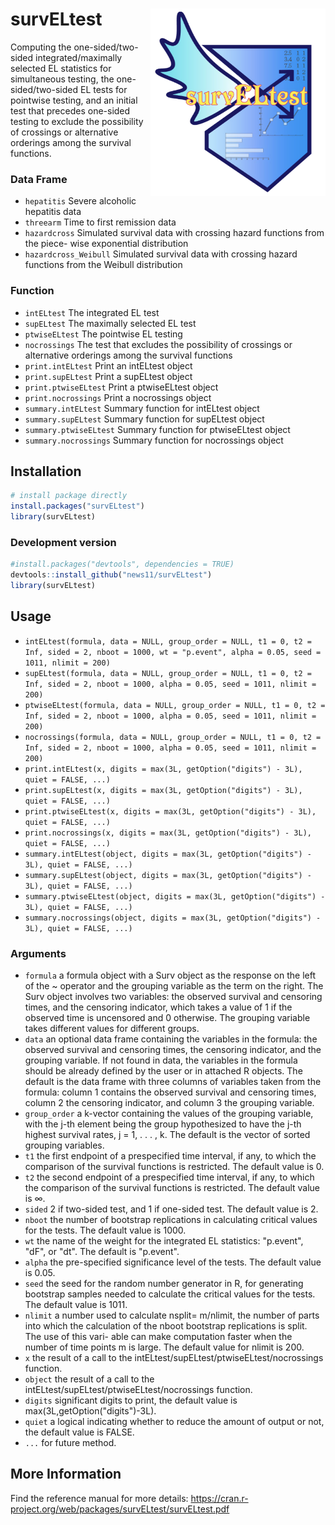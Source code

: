 # survELtest  <img src='man/figures/logo_new.png' align="right" width = "280" height="300" />
Computing the one-sided/two-sided integrated/maximally selected EL statistics for simultaneous testing, the one-sided/two-sided EL tests for pointwise testing, and an initial test that precedes one-sided testing to exclude the possibility of crossings or alternative orderings among the survival functions.
### Data Frame
- `hepatitis` Severe alcoholic hepatitis data
- `threearm` Time to first remission data
- `hazardcross` Simulated survival data with crossing hazard functions from the piece- wise exponential distribution
- `hazardcross_Weibull` Simulated survival data with crossing hazard functions from the Weibull distribution
### Function
- `intELtest` The integrated EL test
- `supELtest` The maximally selected EL test
- `ptwiseELtest` The pointwise EL testing
- `nocrossings` The test that excludes the possibility of crossings or alternative orderings among the survival functions
- `print.intELtest` Print an intELtest object
- `print.supELtest` Print a supELtest object
- `print.ptwiseELtest` Print a ptwiseELtest object
- `print.nocrossings` Print a nocrossings object
- `summary.intELtest` Summary function for intELtest object
- `summary.supELtest` Summary function for supELtest object
- `summary.ptwiseELtest` Summary function for ptwiseELtest object
- `summary.nocrossings` Summary function for nocrossings object
## Installation
``` r
# install package directly 
install.packages("survELtest")
library(survELtest)
```
### Development version
``` r
#install.packages("devtools", dependencies = TRUE)
devtools::install_github("news11/survELtest")
library(survELtest)
```
## Usage
- `intELtest(formula, data = NULL, group_order = NULL, t1 = 0, t2 = Inf, sided = 2, nboot = 1000, wt = "p.event", alpha = 0.05, seed = 1011, nlimit = 200)`
- `supELtest(formula, data = NULL, group_order = NULL, t1 = 0, t2 = Inf, sided = 2, nboot = 1000, alpha = 0.05, seed = 1011, nlimit = 200)`
- `ptwiseELtest(formula, data = NULL, group_order = NULL, t1 = 0, t2 = Inf, sided = 2, nboot = 1000, alpha = 0.05, seed = 1011, nlimit = 200)`
- `nocrossings(formula, data = NULL, group_order = NULL, t1 = 0, t2 = Inf, sided = 2, nboot = 1000, alpha = 0.05, seed = 1011, nlimit = 200)`
- `print.intELtest(x, digits = max(3L, getOption("digits") - 3L), quiet = FALSE, ...)`
- `print.supELtest(x, digits = max(3L, getOption("digits") - 3L), quiet = FALSE, ...)`
- `print.ptwiseELtest(x, digits = max(3L, getOption("digits") - 3L), quiet = FALSE, ...)`
- `print.nocrossings(x, digits = max(3L, getOption("digits") - 3L), quiet = FALSE, ...)`
- `summary.intELtest(object, digits = max(3L, getOption("digits") - 3L), quiet = FALSE, ...)`
- `summary.supELtest(object, digits = max(3L, getOption("digits") - 3L), quiet = FALSE, ...)`
- `summary.ptwiseELtest(object, digits = max(3L, getOption("digits") - 3L), quiet = FALSE, ...)`
- `summary.nocrossings(object, digits = max(3L, getOption("digits") - 3L), quiet = FALSE, ...)`
### Arguments
- `formula` a formula object with a Surv object as the response on the left of the ~ operator and the grouping variable as the term on the right. The Surv object involves two variables: the observed survival and censoring times, and the censoring indicator, which takes a value of 1 if the observed time is uncensored and 0 otherwise. The grouping variable takes different values for different groups.
- `data` an optional data frame containing the variables in the formula: the observed survival and censoring times, the censoring indicator, and the grouping variable. If not found in data, the variables in the formula should be already defined by the user or in attached R objects. The default is the data frame with three columns of variables taken from the formula: column 1 contains the observed survival and censoring times, column 2 the censoring indicator, and column 3 the grouping variable.
- `group_order` a k-vector containing the values of the grouping variable, with the j-th element being the group hypothesized to have the j-th highest survival rates, j = 1, . . . , k. The default is the vector of sorted grouping variables.
- `t1` the first endpoint of a prespecified time interval, if any, to which the comparison of the survival functions is restricted. The default value is 0.
- `t2` the second endpoint of a prespecified time interval, if any, to which the comparison of the survival functions is restricted. The default value is ∞.
- `sided` 2 if two-sided test, and 1 if one-sided test. The default value is 2.
- `nboot` the number of bootstrap replications in calculating critical values for the tests. The default value is 1000.
- `wt` the name of the weight for the integrated EL statistics: "p.event", "dF", or "dt". The default is "p.event".
- `alpha` the pre-specified significance level of the tests. The default value is 0.05.
- `seed` the seed for the random number generator in R, for generating bootstrap samples needed to calculate the critical values for the tests. The default value is 1011.
- `nlimit` a number used to calculate nsplit= m/nlimit, the number of parts into which the calculation of the nboot bootstrap replications is split. The use of this vari- able can make computation faster when the number of time points m is large. The default value for nlimit is 200.
- `x` the result of a call to the intELtest/supELtest/ptwiseELtest/nocrossings function.
- `object` the result of a call to the intELtest/supELtest/ptwiseELtest/nocrossings function.
- `digits` significant digits to print, the default value is max(3L,getOption("digits")-3L).
- `quiet` a logical indicating whether to reduce the amount of output or not, the default value is FALSE.
- `...` for future method.
## More Information
Find the reference manual for more details: https://cran.r-project.org/web/packages/survELtest/survELtest.pdf

